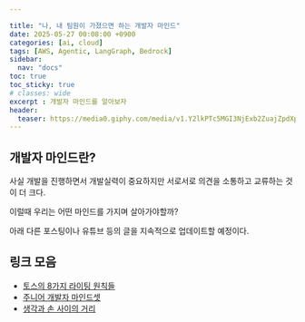 ```yaml
---

title: "나, 내 팀원이 가졌으면 하는 개발자 마인드"
date: 2025-05-27 00:08:00 +0900
categories: [ai, cloud]
tags: [AWS, Agentic, LangGraph, Bedrock]
sidebar:
  nav: "docs"
toc: true
toc_sticky: true
# classes: wide
excerpt : 개발자 마인드를 알아보자
header:
  teaser: https://media0.giphy.com/media/v1.Y2lkPTc5MGI3NjExb2ZuajZpdXpkcGVtbW03NjRianh5Nm56bWkxZmJ3OHV2bnh1czgxMSZlcD12MV9pbnRlcm5hbF9naWZfYnlfaWQmY3Q9Zw/6aQ3Hy4i90nGdRnG8i/giphy.gif
---
```


## 개발자 마인드란?
사실 개발을 진행하면서 개발실력이 중요하지만 서로서로 의견을 소통하고 교류하는 것이 더 크다. 

이럴때 우리는 어떤 마인드를 가지며 살아가야할까?

아래 다른 포스팅이나 유튜브 등의 글을 지속적으로 업데이트할 예정이다.

## 링크 모음

- [토스의 8가지 라이팅 원칙들](https://toss.tech/article/8-writing-principles-of-toss)
- [주니어 개발자 마인드셋](https://pm-developer-justdoit.tistory.com/304)
- [생각과 손 사이의 거리](https://platum.kr/archives/261482)
